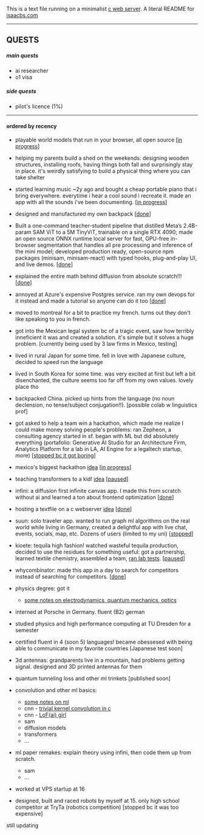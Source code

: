 This is a text file running on a minimalist [c web server](https://github.com/iDash3/tinywebserver.git). A literal README for [isaacbs.com](https://isaacbs.com)

- - - - - - - -

## QUESTS

##### main quests
- ai researcher
- o1 visa

##### side quests
- pilot's licence (1%)

- - - - - - - - 

#### ordered by recency

- playable world models that run in your browser, all open source [[in progress]()]

- helping my parents build a shed on the weekends: designing wooden structures, installing roofs, having things both fall and surprisingly stay in place. it's weirdly satisfying to build a physical thing where you can take shelter

- started learning music ~2y ago and bought a cheap portable piano that i bring everywhere. everytime i hear a cool sound i recreate it. made an app with all the sounds i've been documenting. [[in progress]()]

- designed and manufactured my own backpack [[done]()]

- Built a one-command teacher-student pipeline that distilled Meta’s 2.4B-param SAM ViT to a 5M TinyViT, trainable on a single RTX 4090; made an open source ONNX runtime local server for fast, GPU-free in-browser segmentation that handles all pre processing and inference of the mini model; developed production ready, open-source npm packages (minisam, minisam-react) with typed hooks, plug-and-play UI, and live demos. [[done](https://x.com/isaacbautistas/status/1929628775207039123)]

- explained the entire math behind diffusion from absolute scratch!!! [[done](https://x.com/isaacbautistas/status/1924902448470122563)]

- annoyed at Azure's expensive Postgres service. ran my own devops for it instead and made a tutorial so anyone can do it too [[done](https://www.youtube.com/watch?v=COW1veHWiaE&t=207s)]

- moved to montreal for a bit to practice my french. turns out they don't like speaking to you in french.

- got into the Mexican legal system bc of a tragic event, saw how terribly inneficient it was and created a solution. it's simple but it solves a huge problem. [currently being used by 3 law firms in Mexico, testing]

- lived in rural Japan for some time. fell in love with Japanese culture, decided to speed run the language

- lived in South Korea for some time. was very excited at first but left a bit disenchanted, the culture seems too far off from my own values. lovely place tho

- backpacked China. picked up hints from the language (no noun declension, no tense/subject conjugation!!). [possible colab w linguistics prof]

- got asked to help a team win a hackathon, which made me realize I could make money solving people's problems: ran Zepheon, a consulting agency started in sf. began with ML but did absolutely everything (portafolio: Generative AI Studio for an Architecture Firm, Analytics Platform for a lab in LA, AI Engine for a legaltech startup, more) [[stopped bc it got boring](https://zepheon.com)]

- mexico's biggest hackathon [idea](https://x.com/isaacbautistas/status/1789916104178946466) [[in progress](https://x.com/isaacbautistas/status/1791195744432796007)]
  
- teaching transformers to a kid! [idea](https://x.com/isaacbautistas/status/1793435710399160465) [[paused](https://x.com/isaacbautistas/status/1794730213798268970)]

- infini: a diffusion first infinite canvas app. I made this from scratch without ai and learned a ton about frontend optimization [[done](https://infini.computer)]

- hosting a textfile on a c webserver [idea](https://x.com/isaacbautistas/status/1793762282339729601) [[done](https://txt.isaacbs.com/)]

- suun: solo traveler app. wanted to run graph ml algorithms on the real world while living in Germany, created a delightful app with live chat, events, socials, map, etc. Dozens of users (limited to my uni) [[stopped](https://play.google.com/store/apps/details?id=sunn.app)]

- kioete: tequila high fashion! watched wasteful tequila production, decided to use the residues for something useful: got a partnership, learned textile chemistry, assembled a team, [ran lab tests](https://x.com/isaacbautistas/status/1729293604957429955).  [[paused](https://www.instagram.com/kioete/)]

- whycombinator: made this app in a day to search for competitors instead of searching for competitors. [[done](https://whycombinator.app)]

- physics degree: got it
  - [some notes on electrodynamics, quantum mechanics, optics](https://github.com/iDash3/textbook_notes/tree/main)

- interned at Porsche in Germany. fluent (B2) german

- studied physics and high performance computing at TU Dresden for a semester

- certified fluent in 4 (soon 5) languages! became obessesed with being able to communicate in my favorite countries [Japanese test soon]

- 3d antennas: grandparents live in a mountain, had problems getting signal. designed and 3D printed antennas for them

- quantum tunneling loss and other ml trinkets [published soon]

- convolution and other ml basics:
  - [some notes on ml](https://github.com/iDash3/textbook_notes/tree/main)
  - cnn - [trivial kernel convolution in c](https://github.com/iDash3/Simple-Convolution-Kernel-Example)
  - cnn - [LoF(ai) girl](https://github.com/iDash3/LoFi-Girl-AI)
  - sam
  - diffusion models
  - transformers
  - ...

- ml paper remakes: explain theory using infini, then code them up from scratch.
  - sam
  - ...
  
- worked at VPS startup at 16

- designed, built and raced robots by myself at 15. only high school competitor at TryTa (robotics competition) [stopped bc it was too expensive]

still updating
